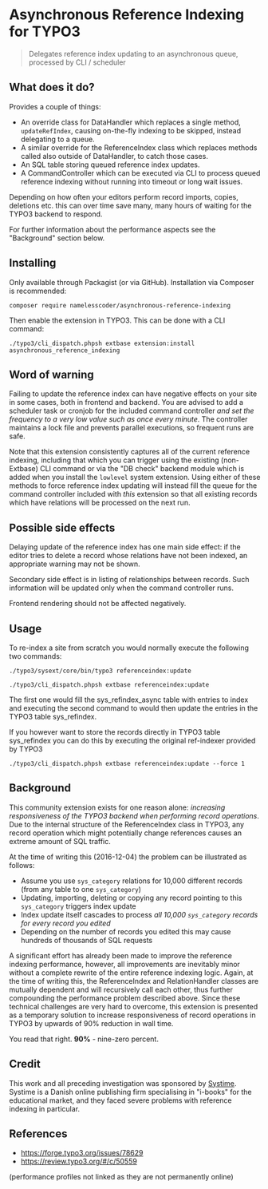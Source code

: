 Asynchronous Reference Indexing for TYPO3
=========================================

> Delegates reference index updating to an asynchronous queue, processed by CLI / scheduler

What does it do?
----------------

Provides a couple of things:

* An override class for DataHandler which replaces a single method, `updateRefIndex`, causing
  on-the-fly indexing to be skipped, instead delegating to a queue.
* A similar override for the ReferenceIndex class which replaces methods called also outside
  of DataHandler, to catch those cases.
* An SQL table storing queued reference index updates.
* A CommandController which can be executed via CLI to process queued reference indexing
  without running into timeout or long wait issues.
  
Depending on how often your editors perform record imports, copies, deletions etc. this can over
time save many, many hours of waiting for the TYPO3 backend to respond.

For further information about the performance aspects see the "Background" section below.

Installing
----------

Only available through Packagist (or via GitHub). Installation via Composer is recommended:

```
composer require namelesscoder/asynchronous-reference-indexing
```

Then enable the extension in TYPO3. This can be done with a CLI command:

```
./typo3/cli_dispatch.phpsh extbase extension:install asynchronous_reference_indexing
```

Word of warning
---------------

Failing to update the reference index can have negative effects on your site in some cases, both
in frontend and backend. You are advised to add a scheduler task or cronjob for the included
command controller *and set the frequency to a very low value such as once every minute*. The
controller maintains a lock file and prevents parallel executions, so frequent runs are safe.

Note that this extension consistently captures all of the current reference indexing, including
that which you can trigger using the existing (non-Extbase) CLI command or via the "DB check"
backend module which is added when you install the `lowlevel` system extension. Using either of
these methods to force reference index updating will instead fill the queue for the command
controller included with *this* extension so that all existing records which have relations
will be processed on the next run.

Possible side effects
---------------------

Delaying update of the reference index has one main side effect: if the editor tries to delete a
record whose relations have not been indexed, an appropriate warning may not be shown.

Secondary side effect is in listing of relationships between records. Such information will be
updated only when the command controller runs.

Frontend rendering should not be affected negatively.

Usage
-----

To re-index a site from scratch you would normally execute the following two commands:

```
./typo3/sysext/core/bin/typo3 referenceindex:update
```

```
./typo3/cli_dispatch.phpsh extbase referenceindex:update
```

The first one would fill the sys_refindex_async table with entries to index and executing
the second command to would then update the entries in the TYPO3 table sys_refindex.

If you however want to store the records directly in TYPO3 table sys_refindex you can
do this by executing the original ref-indexer provided by TYPO3

```
./typo3/cli_dispatch.phpsh extbase referenceindex:update --force 1
```

Background
----------

This community extension exists for one reason alone: *increasing responsiveness of the TYPO3
backend when performing record operations*. Due to the internal structure of the ReferenceIndex
class in TYPO3, any record operation which might potentially change references causes an extreme
amount of SQL traffic.

At the time of writing this (2016-12-04) the problem can be illustrated as follows:

* Assume you use `sys_category` relations for 10,000 different records (from any table to one `sys_category`)
* Updating, importing, deleting or copying any record pointing to this `sys_category` triggers index update
* Index update itself cascades to process *all 10,000 `sys_category` records for every record you edited*
* Depending on the number of records you edited this may cause hundreds of thousands of SQL requests

A significant effort has already been made to improve the reference indexing performance, however,
all improvements are inevitably minor without a complete rewrite of the entire reference indexing
logic. Again, at the time of writing this, the ReferenceIndex and RelationHandler classes are
mutually dependent and will recursively call each other, thus further compounding the performance
problem described above. Since these technical challenges are very hard to overcome, this extension
is presented as a temporary solution to increase responsiveness of record operations in TYPO3 by
upwards of 90% reduction in wall time.

You read that right. **90%** - nine-zero percent.

Credit
------

This work and all preceding investigation was sponsored by [Systime](https://systime.dk/).
Systime is a Danish online publishing firm specialising in "i-books" for the educational market,
and they faced severe problems with reference indexing in particular.

References
----------

* https://forge.typo3.org/issues/78629
* https://review.typo3.org/#/c/50559

(performance profiles not linked as they are not permanently online)
